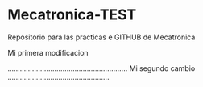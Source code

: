 # Mecatronica-TEST
Repositorio para las practicas e GITHUB de Mecatronica


Mi primera modificacion

...........................................................
Mi segundo cambio  
..................................................




